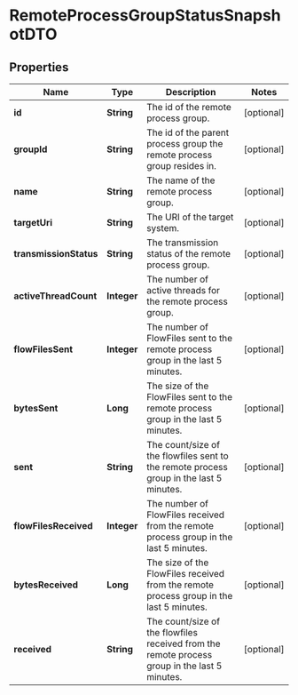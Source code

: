 
# RemoteProcessGroupStatusSnapshotDTO

## Properties
Name | Type | Description | Notes
------------ | ------------- | ------------- | -------------
**id** | **String** | The id of the remote process group. |  [optional]
**groupId** | **String** | The id of the parent process group the remote process group resides in. |  [optional]
**name** | **String** | The name of the remote process group. |  [optional]
**targetUri** | **String** | The URI of the target system. |  [optional]
**transmissionStatus** | **String** | The transmission status of the remote process group. |  [optional]
**activeThreadCount** | **Integer** | The number of active threads for the remote process group. |  [optional]
**flowFilesSent** | **Integer** | The number of FlowFiles sent to the remote process group in the last 5 minutes. |  [optional]
**bytesSent** | **Long** | The size of the FlowFiles sent to the remote process group in the last 5 minutes. |  [optional]
**sent** | **String** | The count/size of the flowfiles sent to the remote process group in the last 5 minutes. |  [optional]
**flowFilesReceived** | **Integer** | The number of FlowFiles received from the remote process group in the last 5 minutes. |  [optional]
**bytesReceived** | **Long** | The size of the FlowFiles received from the remote process group in the last 5 minutes. |  [optional]
**received** | **String** | The count/size of the flowfiles received from the remote process group in the last 5 minutes. |  [optional]



